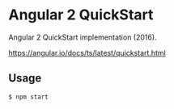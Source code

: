 # Angular 2 QuickStart

Angular 2 QuickStart implementation (2016).

<https://angular.io/docs/ts/latest/quickstart.html>

## Usage

```shell
$ npm start
```
